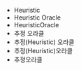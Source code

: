﻿- Heuristic
- Heuristic Oracle
- HeuristicOracle
- 추정 오라클
- 추정(Heuristic) 오라클
- 추정(Heuristic)오라클
- 추정오라클
